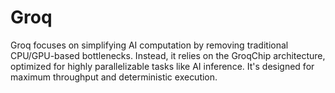 # Groq

Groq focuses on simplifying AI computation by removing traditional CPU/GPU-based bottlenecks. Instead, it relies on the GroqChip architecture, optimized for highly parallelizable tasks like AI inference. It's designed for maximum throughput and deterministic execution.
